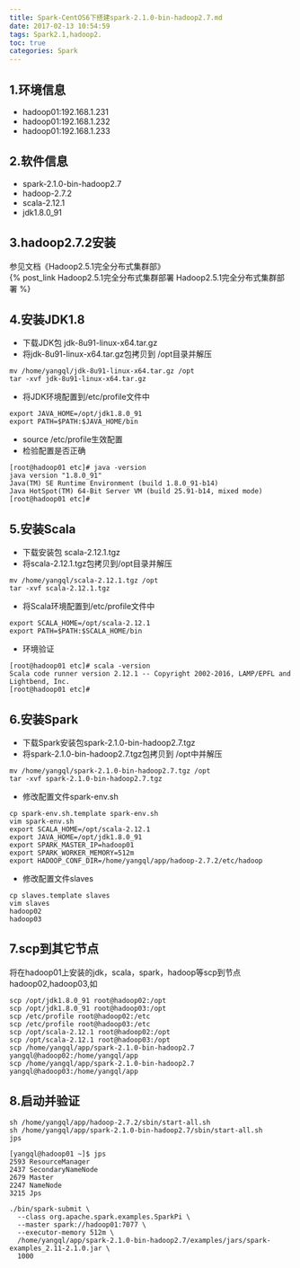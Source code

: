 ```yaml
---
title: Spark-CentOS6下搭建spark-2.1.0-bin-hadoop2.7.md
date: 2017-02-13 10:54:59
tags: Spark2.1,hadoop2.
toc: true
categories: Spark
---
```

## 1.环境信息 ##

 - hadoop01:192.168.1.231
 - hadoop01:192.168.1.232
 - hadoop01:192.168.1.233
<!-- more -->
 ## 2.软件信息 ##
 - spark-2.1.0-bin-hadoop2.7
 - hadoop-2.7.2
 - scala-2.12.1
 - jdk1.8.0_91  

## 3.hadoop2.7.2安装 ##
参见文档《Hadoop2.5.1完全分布式集群部》  
 {% post_link Hadoop2.5.1完全分布式集群部署  Hadoop2.5.1完全分布式集群部署 %}

## 4.安装JDK1.8 ##
- 下载JDK包 jdk-8u91-linux-x64.tar.gz
- 将jdk-8u91-linux-x64.tar.gz包拷贝到 /opt目录并解压
```
mv /home/yangql/jdk-8u91-linux-x64.tar.gz /opt
tar -xvf jdk-8u91-linux-x64.tar.gz
```
- 将JDK环境配置到/etc/profile文件中
```
export JAVA_HOME=/opt/jdk1.8.0_91
export PATH=$PATH:$JAVA_HOME/bin
```
- source /etc/profile生效配置
- 检验配置是否正确
```
[root@hadoop01 etc]# java -version
java version "1.8.0_91"
Java(TM) SE Runtime Environment (build 1.8.0_91-b14)
Java HotSpot(TM) 64-Bit Server VM (build 25.91-b14, mixed mode)
[root@hadoop01 etc]#
```
## 5.安装Scala ##
- 下载安装包 scala-2.12.1.tgz
- 将scala-2.12.1.tgz包拷贝到/opt目录并解压
```
mv /home/yangql/scala-2.12.1.tgz /opt
tar -xvf scala-2.12.1.tgz
```
- 将Scala环境配置到/etc/profile文件中
```
export SCALA_HOME=/opt/scala-2.12.1
export PATH=$PATH:$SCALA_HOME/bin
```
- 环境验证
```
[root@hadoop01 etc]# scala -version
Scala code runner version 2.12.1 -- Copyright 2002-2016, LAMP/EPFL and Lightbend, Inc.
[root@hadoop01 etc]#
```
## 6.安装Spark ##
- 下载Spark安装包spark-2.1.0-bin-hadoop2.7.tgz
- 将spark-2.1.0-bin-hadoop2.7.tgz包拷贝到 /opt中并解压
```
mv /home/yangql/spark-2.1.0-bin-hadoop2.7.tgz /opt
tar -xvf spark-2.1.0-bin-hadoop2.7.tgz
```
- 修改配置文件spark-env.sh
```
cp spark-env.sh.template spark-env.sh
vim spark-env.sh
export SCALA_HOME=/opt/scala-2.12.1
export JAVA_HOME=/opt/jdk1.8.0_91
export SPARK_MASTER_IP=hadoop01
export SPARK_WORKER_MEMORY=512m
export HADOOP_CONF_DIR=/home/yangql/app/hadoop-2.7.2/etc/hadoop
```
- 修改配置文件slaves  
```
cp slaves.template slaves
vim slaves
hadoop02
hadoop03
```
## 7.scp到其它节点 ##
将在hadoop01上安装的jdk，scala，spark，hadoop等scp到节点hadoop02,hadoop03,如
```
scp /opt/jdk1.8.0_91 root@hadoop02:/opt
scp /opt/jdk1.8.0_91 root@hadoop03:/opt
scp /etc/profile root@hadoop02:/etc
scp /etc/profile root@hadoop03:/etc
scp /opt/scala-2.12.1 root@hadoop02:/opt
scp /opt/scala-2.12.1 root@hadoop03:/opt
scp /home/yangql/app/spark-2.1.0-bin-hadoop2.7 yangql@hadoop02:/home/yangql/app
scp /home/yangql/app/spark-2.1.0-bin-hadoop2.7 yangql@hadoop03:/home/yangql/app
```
## 8.启动并验证 ##
```
sh /home/yangql/app/hadoop-2.7.2/sbin/start-all.sh
sh /home/yangql/app/spark-2.1.0-bin-hadoop2.7/sbin/start-all.sh
jps
```
```
[yangql@hadoop01 ~]$ jps
2593 ResourceManager
2437 SecondaryNameNode
2679 Master
2247 NameNode
3215 Jps
```
```
./bin/spark-submit \
  --class org.apache.spark.examples.SparkPi \
  --master spark://hadoop01:7077 \
  --executor-memory 512m \
  /home/yangql/app/spark-2.1.0-bin-hadoop2.7/examples/jars/spark-examples_2.11-2.1.0.jar \
  1000
```
